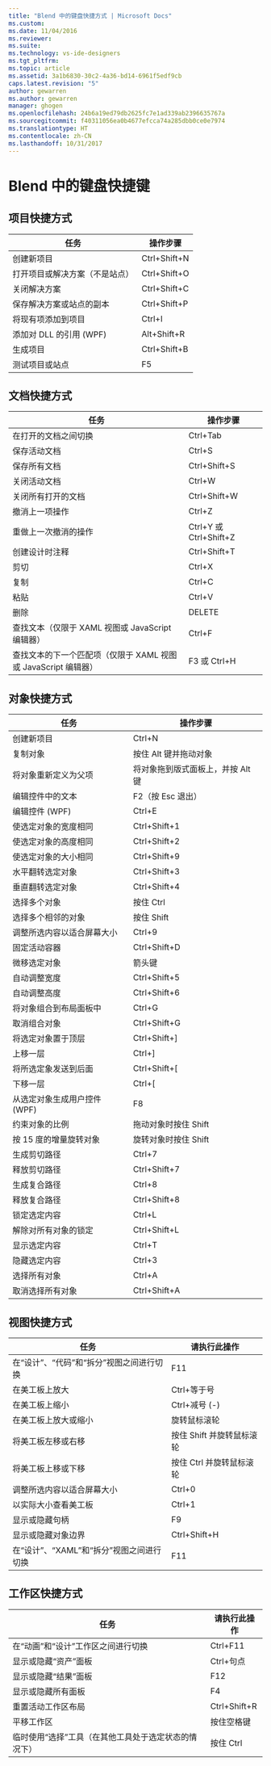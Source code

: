 ```yaml
---
title: "Blend 中的键盘快捷方式 | Microsoft Docs"
ms.custom: 
ms.date: 11/04/2016
ms.reviewer: 
ms.suite: 
ms.technology: vs-ide-designers
ms.tgt_pltfrm: 
ms.topic: article
ms.assetid: 3a1b6830-30c2-4a36-bd14-6961f5edf9cb
caps.latest.revision: "5"
author: gewarren
ms.author: gewarren
manager: ghogen
ms.openlocfilehash: 24b6a19ed79db2625fc7e1ad339ab2396635767a
ms.sourcegitcommit: f40311056ea0b4677efcca74a285dbb0ce0e7974
ms.translationtype: HT
ms.contentlocale: zh-CN
ms.lasthandoff: 10/31/2017
---
```

# <a name="keyboard-shortcuts-in-blend"></a>Blend 中的键盘快捷键
## <a name="project-shortcuts"></a>项目快捷方式  
  
|任务|操作步骤|  
|----------------|-------------|  
|创建新项目|Ctrl+Shift+N|  
|打开项目或解决方案（不是站点）|Ctrl+Shift+O|  
|关闭解决方案|Ctrl+Shift+C|  
|保存解决方案或站点的副本|Ctrl+Shift+P|  
|将现有项添加到项目|Ctrl+I|  
|添加对 DLL 的引用 (WPF)|Alt+Shift+R|  
|生成项目|Ctrl+Shift+B|  
|测试项目或站点|F5|  
  
## <a name="document-shortcuts"></a>文档快捷方式  
  
|任务|操作步骤|  
|----------------|-------------|  
|在打开的文档之间切换|Ctrl+Tab|  
|保存活动文档|Ctrl+S|  
|保存所有文档|Ctrl+Shift+S|  
|关闭活动文档|Ctrl+W|  
|关闭所有打开的文档|Ctrl+Shift+W|  
|撤消上一项操作|Ctrl+Z|  
|重做上一次撤消的操作|Ctrl+Y 或 Ctrl+Shift+Z|  
|创建设计时注释|Ctrl+Shift+T|  
|剪切|Ctrl+X|  
|复制|Ctrl+C|  
|粘贴|Ctrl+V|  
|删除|DELETE|  
|查找文本（仅限于 XAML 视图或 JavaScript 编辑器）|Ctrl+F|  
|查找文本的下一个匹配项（仅限于 XAML 视图或 JavaScript 编辑器）|F3 或 Ctrl+H|  
  
## <a name="object-shortcuts"></a>对象快捷方式  
  
|任务|操作步骤|  
|----------------|-------------|  
|创建新项目|Ctrl+N|  
|复制对象|按住 Alt 键并拖动对象|  
|将对象重新定义为父项|将对象拖到版式面板上，并按 Alt 键|  
|编辑控件中的文本|F2（按 Esc 退出）|  
|编辑控件 (WPF)|Ctrl+E|  
|使选定对象的宽度相同|Ctrl+Shift+1|  
|使选定对象的高度相同|Ctrl+Shift+2|  
|使选定对象的大小相同|Ctrl+Shift+9|  
|水平翻转选定对象|Ctrl+Shift+3|  
|垂直翻转选定对象|Ctrl+Shift+4|  
|选择多个对象|按住 Ctrl|  
|选择多个相邻的对象|按住 Shift|  
|调整所选内容以适合屏幕大小|Ctrl+9|  
|固定活动容器|Ctrl+Shift+D|  
|微移选定对象|箭头键|  
|自动调整宽度|Ctrl+Shift+5|  
|自动调整高度|Ctrl+Shift+6|  
|将对象组合到布局面板中|Ctrl+G|  
|取消组合对象|Ctrl+Shift+G|  
|将选定对象置于顶层|Ctrl+Shift+]|  
|上移一层|Ctrl+]|  
|将所选定象发送到后面|Ctrl+Shift+[|  
|下移一层|Ctrl+[|  
|从选定对象生成用户控件 (WPF)|F8|  
|约束对象的比例|拖动对象时按住 Shift|  
|按 15 度的增量旋转对象|旋转对象时按住 Shift|  
|生成剪切路径|Ctrl+7|  
|释放剪切路径|Ctrl+Shift+7|  
|生成复合路径|Ctrl+8|  
|释放复合路径|Ctrl+Shift+8|  
|锁定选定内容|Ctrl+L|  
|解除对所有对象的锁定|Ctrl+Shift+L|  
|显示选定内容|Ctrl+T|  
|隐藏选定内容|Ctrl+3|  
|选择所有对象|Ctrl+A|  
|取消选择所有对象|Ctrl+Shift+A|  
  
## <a name="view-shortcuts"></a>视图快捷方式  
  
|任务|请执行此操作|  
|----------------|-------------|  
|在“设计”、“代码”和“拆分”视图之间进行切换|F11|  
|在美工板上放大|Ctrl+等于号|  
|在美工板上缩小|Ctrl+减号 (-)|  
|在美工板上放大或缩小|旋转鼠标滚轮|  
|将美工板左移或右移|按住 Shift 并旋转鼠标滚轮|  
|将美工板上移或下移|按住 Ctrl 并旋转鼠标滚轮|  
|调整所选内容以适合屏幕大小|Ctrl+0|  
|以实际大小查看美工板|Ctrl+1|  
|显示或隐藏句柄|F9|  
|显示或隐藏对象边界|Ctrl+Shift+H|  
|在“设计”、“XAML”和“拆分”视图之间进行切换|F11|  
  
## <a name="workspace-shortcuts"></a>工作区快捷方式  
  
|任务|请执行此操作|  
|----------------|-------------|  
|在“动画”和“设计”工作区之间进行切换|Ctrl+F11|  
|显示或隐藏“资产”面板|Ctrl+句点|  
|显示或隐藏“结果”面板|F12|  
|显示或隐藏所有面板|F4|  
|重置活动工作区布局|Ctrl+Shift+R|  
|平移工作区|按住空格键|  
|临时使用“选择”工具（在其他工具处于选定状态的情况下）|按住 Ctrl|